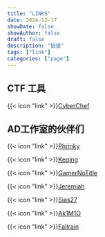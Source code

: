 ```yaml
---
title: "LINKS"
date: 2024-12-17
showDate: false
showAuthor: false
draft: false
description: "链接"
tags: ["link"]
categories: ["page"]
---
```


## CTF 工具

{{< icon "link" >}}[CyberChef](https://gchq.github.io/CyberChef/)

## AD工作室的伙伴们

{{< icon "link" >}}[Phrinky](https://rkk.moe/)

{{< icon "link" >}}[Keqing](https://keqing.moe/)

{{< icon "link" >}}[GamerNoTitle](https://bili33.top/)

{{< icon "link" >}}[Jeremiah](https://www.j3r3m14h.com.cn/)

{{< icon "link" >}}[Sias27](https://sias2701.github.io/)

{{< icon "link" >}}[Ak1M1O](http://ak1yamam10.cn/)

{{< icon "link" >}}[Fallrain](https://4ra1n.blogspot.com/)
